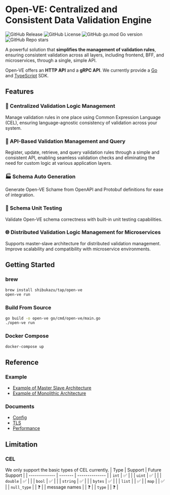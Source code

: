 # Open-VE: Centralized and Consistent Data Validation Engine

![GitHub Release](https://img.shields.io/github/v/release/shibukazu/open-ve)
![GitHub License](https://img.shields.io/github/license/shibukazu/open-ve)
![GitHub go.mod Go version](https://img.shields.io/github/go-mod/go-version/shibukazu/open-ve)
![GitHub Repo stars](https://img.shields.io/github/stars/shibukazu/open-ve)

A powerful solution that **simplifies the management of validation rules**, ensuring consistent validation across all layers, including frontend, BFF, and microservices, through a single, simple API.

Open-VE offers an **HTTP API** and a **gRPC API**. We currently provide a [Go](https://github.com/shibukazu/open-ve-go-sdk) and [TypeScript](https://github.com/shibukazu/open-ve-typescript-sdk) SDK.

## Features

### 📕 Centralized Validation Logic Management

Manage validation rules in one place using Common Expression Language (CEL), ensuring language-agnostic consistency of validation across your system.

### 🔌 API-Based Validation Management and Query

Register, update, retrieve, and query validation rules through a simple and consistent API, enabling seamless validation checks and eliminating the need for custom logic at various application layers.

### 🏭 Schema Auto Generation

Generate Open-VE Schame from OpenAPI and Protobuf definitions for ease of integration.

### 🧪 Schema Unit Testing

Validate Open-VE schema correctness with built-in unit testing capabilities.

### 🌐 Distributed Validation Logic Management for Microservices

Supports master-slave architecture for distributed validation management. Improve scalability and compatibility with microservice environments.

## Getting Started

### brew

```bash
brew install shibukazu/tap/open-ve
open-ve run
```

### Build From Source

```bash
go build -o open-ve go/cmd/open-ve/main.go
./open-ve run
```

### Docker Compose

```bash
docker-compose up
```

## Reference

### Example

- [Example of Master Slave Architecture](docs/Master-Slave-Example.md)
- [Example of Monolithic Architecture](docs/Monolithic-Example.md)

### Documents

- [Config](docs/Config.md)
- [TLS](docs/TLS.md)
- [Performance](docs/Performance.md)

## Limitation

### CEL

We only support the basic types of CEL currently.
| Type | Support | Future Support |
| ------------- | ------- | -------------- |
| `int` | ✅ | |
| `uint` | ✅ | |
| `double` | ✅ | |
| `bool` | ✅ | |
| `string` | ✅ | |
| `bytes` | ✅ | |
| `list` | | ✅ |
| `map` | | ✅ |
| `null_type` | | ❓ |
| message names | | ❓ |
| `type` | | ❓ |
